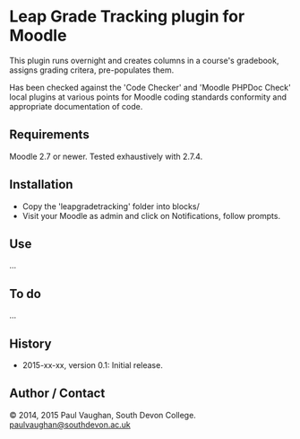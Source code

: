 # Leap Grade Tracking plugin for Moodle

This plugin runs overnight and creates columns in a course's gradebook, assigns grading critera, pre-populates them.

Has been checked against the 'Code Checker' and 'Moodle PHPDoc Check' local plugins at various points for Moodle coding standards conformity and appropriate documentation of code.

## Requirements

Moodle 2.7 or newer. Tested exhaustively with 2.7.4.

## Installation

* Copy the 'leapgradetracking' folder into blocks/
* Visit your Moodle as admin and click on Notifications, follow prompts.

## Use 

...

## To do

...

## History

* 2015-xx-xx, version 0.1:      Initial release.

## Author / Contact

&copy; 2014, 2015 Paul Vaughan, South Devon College. paulvaughan@southdevon.ac.uk
